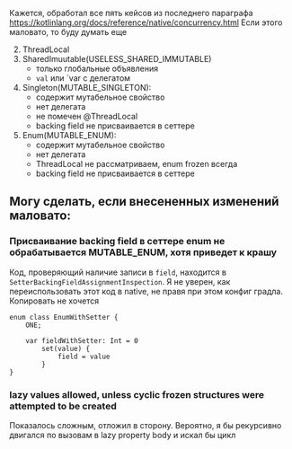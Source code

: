 Кажется, обработал все пять кейсов из последнего параграфа https://kotlinlang.org/docs/reference/native/concurrency.html
Если этого маловато, то буду думать еще

2) ThreadLocal
3) SharedImuutable(USELESS_SHARED_IMMUTABLE)
    - только глобальные объявления
    - `val` или `var с делегатом
4) Singleton(MUTABLE_SINGLETON):
    - содержит мутабельное свойство
    - нет делегата
    - не помечен @ThreadLocal
    - backing field не присваивается в сеттере
5) Enum(MUTABLE_ENUM):
    - содержит мутабельное свойство
    - нет делегата
    - ThreadLocal не рассматриваем, enum frozen всегда
    - backing field не присваивается в сеттере    

## Могу сделать, если внесененных изменений маловато:

### Присваивание backing field в сеттере enum не обрабатывается MUTABLE_ENUM, хотя приведет к крашу
Код, проверяющий наличие записи в `field`, находится в `SetterBackingFieldAssignmentInspection`. Я не уверен, как переиспользовать этот код в native, не правя при этом конфиг градла. Копировать не хочется
```
enum class EnumWithSetter {
    ONE;

    var fieldWithSetter: Int = 0
        set(value) {
            field = value
        }
}
```

### lazy values allowed, unless cyclic frozen structures were attempted to be created
Показалось сложным, отложил в сторону. Вероятно, я бы рекурсивно двигался по вызовам в lazy property body и искал бы цикл


